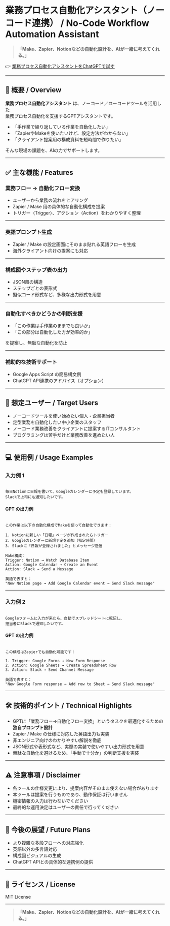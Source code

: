 # 業務プロセス自動化アシスタント（ノーコード連携） / No-Code Workflow Automation Assistant

> **「Make、Zapier、Notionなどの自動化設計を、AIが一緒に考えてくれる。」**

👉 [業務プロセス自動化アシスタントをChatGPTで試す](https://chatgpt.com/g/g-686cbee5caec819198409bcf683f72f9-ye-wu-hurosesuzi-dong-hua-asisutanto-nokotolian-xi)

---

## 📌 概要 / Overview

**業務プロセス自動化アシスタント** は、ノーコード／ローコードツールを活用した  
業務プロセス自動化を支援するGPTアシスタントです。

- 「手作業で繰り返している作業を自動化したい」
- 「ZapierやMakeを使いたいけど、設定方法がわからない」
- 「クライアント提案用の構成資料を短時間で作りたい」

そんな現場の課題を、AIの力でサポートします。

---

## ✅ 主な機能 / Features

### 業務フロー → 自動化フロー変換

- ユーザーから業務の流れをヒアリング
- Zapier / Make 用の具体的な自動化構成を提案
- トリガー（Trigger）、アクション（Action）をわかりやすく整理

---

### 英語プロンプト生成

- Zapier / Make の設定画面にそのまま貼れる英語フローを生成
- 海外クライアント向けの提案にも対応

---

### 構成図やステップ表の出力

- JSON風の構造
- ステップごとの表形式
- 擬似コード形式など、多様な出力形式を用意

---

### 自動化すべきかどうかの判断支援

- 「この作業は手作業のままでも良いか」
- 「この部分は自動化した方が効率的か」

を提案し、無駄な自動化を防止

---

### 補助的な技術サポート

- Google Apps Script の簡易構文例
- ChatGPT API連携のアドバイス（オプション）

---

## 🎯 想定ユーザー / Target Users

- ノーコードツールを使い始めたい個人・企業担当者
- 定型業務を自動化したい中小企業のスタッフ
- ノーコード業務改善をクライアントに提案するITコンサルタント
- プログラミングは苦手だけど業務改善を進めたい人

---

## 💻 使用例 / Usage Examples

### 入力例 1

```

毎日Notionに日報を書いて、Googleカレンダーに予定も登録しています。
Slackで上司にも通知したいです。

```

#### GPT の出力例

```

この作業は以下の自動化構成でMakeを使って自動化できます：

1. Notionに新しい「日報」ページが作成されたらトリガー
2. Googleカレンダーに新規予定を追加（指定時間）
3. Slackに「日報が登録されました」とメッセージ送信

Make構成：
Trigger: Notion → Watch Database Item
Action: Google Calendar → Create an Event
Action: Slack → Send a Message

英語で表すと：
"New Notion page → Add Google Calendar event → Send Slack message"

```

---

### 入力例 2

```

Googleフォームに入力が来たら、自動でスプレッドシートに転記し、
担当者にSlackで通知したいです。

```

#### GPT の出力例

```

この構成はZapierでも自動化可能です：

1. Trigger: Google Forms → New Form Response
2. Action: Google Sheets → Create Spreadsheet Row
3. Action: Slack → Send Channel Message

英語で表すと：
"New Google Form response → Add row to Sheet → Send Slack message"

```

---

## 🛠 技術的ポイント / Technical Highlights

- GPTに「業務フロー→自動化フロー変換」というタスクを最適化するための
  **独自プロンプト設計**
- Zapier / Make の仕様に対応した英語出力も実装
- 非エンジニア向けのわかりやすい解説を徹底
- JSON形式や表形式など、実際の実装で使いやすい出力形式を用意
- 無駄な自動化を避けるため、「手動で十分か」の判断支援を実装

---

## ⚠️ 注意事項 / Disclaimer

- 各ツールの仕様変更により、提案内容がそのまま使えない場合があります
- 本ツールは提案を行うものであり、動作保証は行いません
- 機密情報の入力は行わないでください
- 最終的な運用決定はユーザーの責任で行ってください

---

## 🚀 今後の展望 / Future Plans

- より複雑な多段フローへの対応強化
- 英語以外の多言語対応
- 構成図ビジュアルの生成
- ChatGPT APIとの具体的な連携例の提供

---

## 📄 ライセンス / License

MIT License

---

> **「Make、Zapier、Notionなどの自動化設計を、AIが一緒に考えてくれる。」**
